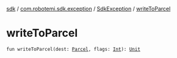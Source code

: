 [sdk](../../index.md) / [com.robotemi.sdk.exception](../index.md) / [SdkException](index.md) / [writeToParcel](./write-to-parcel.md)

# writeToParcel

`fun writeToParcel(dest: `[`Parcel`](https://developer.android.com/reference/android/os/Parcel.html)`, flags: `[`Int`](https://kotlinlang.org/api/latest/jvm/stdlib/kotlin/-int/index.html)`): `[`Unit`](https://kotlinlang.org/api/latest/jvm/stdlib/kotlin/-unit/index.html)